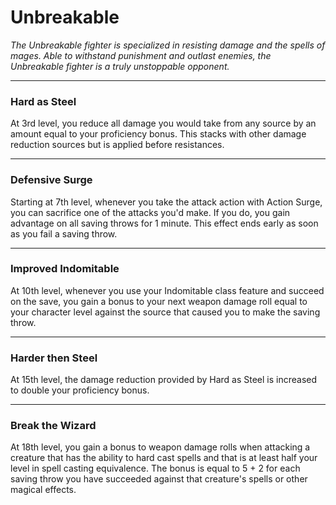 Unbreakable
===========

_The Unbreakable fighter is specialized in resisting damage and the spells of mages. Able to withstand punishment and outlast enemies, the Unbreakable fighter is a truly unstoppable opponent._

* * *

### Hard as Steel

At 3rd level, you reduce all damage you would take from any source by an amount equal to your proficiency bonus. This stacks with other damage reduction sources but is applied before resistances.

* * *

### Defensive Surge

Starting at 7th level, whenever you take the attack action with Action Surge, you can sacrifice one of the attacks you'd make. If you do, you gain advantage on all saving throws for 1 minute. This effect ends early as soon as you fail a saving throw.

* * *

### Improved Indomitable

At 10th level, whenever you use your Indomitable class feature and succeed on the save, you gain a bonus to your next weapon damage roll equal to your character level against the source that caused you to make the saving throw.

* * *

### Harder then Steel

At 15th level, the damage reduction provided by Hard as Steel is increased to double your proficiency bonus.

* * *

### Break the Wizard

At 18th level, you gain a bonus to weapon damage rolls when attacking a creature that has the ability to hard cast spells and that is at least half your level in spell casting equivalence. The bonus is equal to 5 + 2 for each saving throw you have succeeded against that creature's spells or other magical effects.
